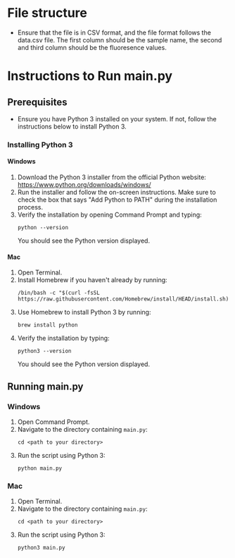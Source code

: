 # File structure
- Ensure that the file is in CSV format, and the file format follows the data.csv file. The first column should be the sample name, the second and third column should be the fluoresence values. 

# Instructions to Run main.py

## Prerequisites
- Ensure you have Python 3 installed on your system. If not, follow the instructions below to install Python 3.

### Installing Python 3

#### Windows
1. Download the Python 3 installer from the official Python website: https://www.python.org/downloads/windows/
2. Run the installer and follow the on-screen instructions. Make sure to check the box that says "Add Python to PATH" during the installation process.
3. Verify the installation by opening Command Prompt and typing:
    ```
    python --version
    ```
    You should see the Python version displayed.

#### Mac
1. Open Terminal.
2. Install Homebrew if you haven't already by running:
    ```
    /bin/bash -c "$(curl -fsSL https://raw.githubusercontent.com/Homebrew/install/HEAD/install.sh)"
    ```
3. Use Homebrew to install Python 3 by running:
    ```
    brew install python
    ```
4. Verify the installation by typing:
    ```
    python3 --version
    ```
    You should see the Python version displayed.

## Running main.py

### Windows
1. Open Command Prompt.
2. Navigate to the directory containing `main.py`:
    ```
    cd <path to your directory>
    ```
3. Run the script using Python 3:
    ```
    python main.py
    ```

### Mac
1. Open Terminal.
2. Navigate to the directory containing `main.py`:
    ```
    cd <path to your directory>
    ```
3. Run the script using Python 3:
    ```
    python3 main.py
    ```